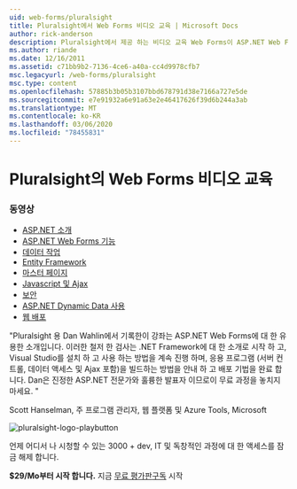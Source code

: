 ```yaml
---
uid: web-forms/pluralsight
title: Pluralsight에서 Web Forms 비디오 교육 | Microsoft Docs
author: rick-anderson
description: Pluralsight에서 제공 하는 비디오 교육 Web Forms이 ASP.NET Web Forms 개발 과정에서는 .NET dev로 알아야 할 몇 가지 주요 기술을 소개 합니다.
ms.author: riande
ms.date: 12/16/2011
ms.assetid: c71bb9b2-7136-4ce6-a40a-cc4d9978cfb7
msc.legacyurl: /web-forms/pluralsight
msc.type: content
ms.openlocfilehash: 57885b3b05b3107bbd678791d38e7166a727e5de
ms.sourcegitcommit: e7e91932a6e91a63e2e46417626f39d6b244a3ab
ms.translationtype: MT
ms.contentlocale: ko-KR
ms.lasthandoff: 03/06/2020
ms.locfileid: "78455831"
---
```

# <a name="web-forms-video-training-from-pluralsight"></a>Pluralsight의 Web Forms 비디오 교육

### <a name="videos"></a>동영상

- [ASP.NET 소개](https://pluralsight.com/training/Player?author=dan-wahlin&name=webforms-01&mode=live&clip=0&course=aspdotnet-webforms4-intro)
- [ASP.NET Web Forms 기능](https://pluralsight.com/training/Player?author=dan-wahlin&name=webforms-02&mode=live&clip=0&course=aspdotnet-webforms4-intro)
- [데이터 작업](https://pluralsight.com/training/Player?author=dan-wahlin&name=webforms-03&mode=live&clip=0&course=aspdotnet-webforms4-intro)
- [Entity Framework](https://pluralsight.com/training/Player?author=dan-wahlin&name=webforms-04&mode=live&clip=0&course=aspdotnet-webforms4-intro)
- [마스터 페이지](https://pluralsight.com/training/Player?author=dan-wahlin&name=webforms-05&mode=live&clip=0&course=aspdotnet-webforms4-intro)
- [Javascript 및 Ajax](https://pluralsight.com/training/Player?author=dan-wahlin&name=webforms-06&mode=live&clip=0&course=aspdotnet-webforms4-intro)
- [보안](https://pluralsight.com/training/Player?author=dan-wahlin&name=webforms-07&mode=live&clip=0&course=aspdotnet-webforms4-intro)
- [ASP.NET Dynamic Data 사용](https://pluralsight.com/training/Player?author=dan-wahlin&name=webforms-08&mode=live&clip=0&course=aspdotnet-webforms4-intro)
- [웹 배포](https://pluralsight.com/training/Player?author=fritz-onion&name=webforms-09&mode=live&clip=0&course=aspdotnet-webforms4-intro)

"Pluralsight 용 Dan Wahlin에서 기록한이 강좌는 ASP.NET Web Forms에 대 한 유용한 소개입니다. 이러한 철저 한 검사는 .NET Framework에 대 한 소개로 시작 하 고, Visual Studio를 설치 하 고 사용 하는 방법을 계속 진행 하며, 응용 프로그램 (서버 컨트롤, 데이터 액세스 및 Ajax 포함)을 빌드하는 방법을 안내 하 고 배포 기법을 완료 합니다. Dan은 진정한 ASP.NET 전문가와 훌륭한 발표자 이므로이 무료 과정을 놓치지 마세요. "

Scott Hanselman, 주 프로그램 관리자, 웹 플랫폼 및 Azure Tools, Microsoft

![pluralsight-logo-playbutton](pluralsight/_static/image1.png)

언제 어디서 나 시청할 수 있는 3000 + dev, IT 및 독창적인 과정에 대 한 액세스를 잠금 해제 합니다.

**$29/Mo부터 시작 합니다.** 지금 [무료 평가판](https://pluralsight.com/microsoft/olt/subscribe/SubscriptionRedirector.aspx?freetrial=true&amp;utm_source=microsoft&amp;utm_medium=sponsored-page&amp;utm_content=webmatrix&amp;utm_campaign=microsoft-sponsored-course)[구독](https://pluralsight.com/microsoft/OLT/subscriptions.aspx?utm_source=microsoft&amp;utm_medium=sponsored-page&amp;utm_content=webmatrix&amp;utm_campaign=microsoft-sponsored-course) 시작

